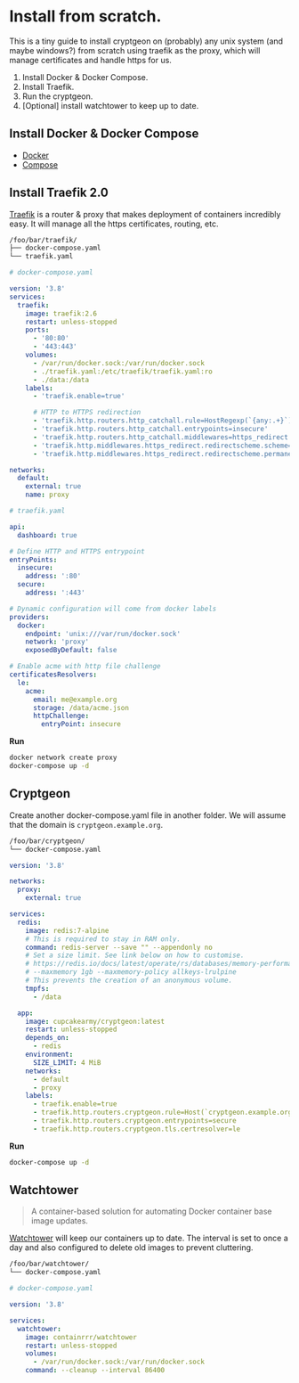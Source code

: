 # Install from scratch.

This is a tiny guide to install cryptgeon on (probably) any unix system (and maybe windows?) from scratch using traefik as the proxy, which will manage certificates and handle https for us.

1. Install Docker & Docker Compose.
2. Install Traefik.
3. Run the cryptgeon.
4. [Optional] install watchtower to keep up to date.

## Install Docker & Docker Compose

- [Docker](https://docs.docker.com/engine/install/)
- [Compose](https://docs.docker.com/compose/install/)

## Install Traefik 2.0

[Traefik](https://doc.traefik.io/traefik/) is a router & proxy that makes deployment of containers incredibly easy. It will manage all the https certificates, routing, etc.

```sh
/foo/bar/traefik/
├── docker-compose.yaml
└── traefik.yaml
```

```yaml
# docker-compose.yaml

version: '3.8'
services:
  traefik:
    image: traefik:2.6
    restart: unless-stopped
    ports:
      - '80:80'
      - '443:443'
    volumes:
      - /var/run/docker.sock:/var/run/docker.sock
      - ./traefik.yaml:/etc/traefik/traefik.yaml:ro
      - ./data:/data
    labels:
      - 'traefik.enable=true'

      # HTTP to HTTPS redirection
      - 'traefik.http.routers.http_catchall.rule=HostRegexp(`{any:.+}`)'
      - 'traefik.http.routers.http_catchall.entrypoints=insecure'
      - 'traefik.http.routers.http_catchall.middlewares=https_redirect'
      - 'traefik.http.middlewares.https_redirect.redirectscheme.scheme=https'
      - 'traefik.http.middlewares.https_redirect.redirectscheme.permanent=true'

networks:
  default:
    external: true
    name: proxy
```

```yaml
# traefik.yaml

api:
  dashboard: true

# Define HTTP and HTTPS entrypoint
entryPoints:
  insecure:
    address: ':80'
  secure:
    address: ':443'

# Dynamic configuration will come from docker labels
providers:
  docker:
    endpoint: 'unix:///var/run/docker.sock'
    network: 'proxy'
    exposedByDefault: false

# Enable acme with http file challenge
certificatesResolvers:
  le:
    acme:
      email: me@example.org
      storage: /data/acme.json
      httpChallenge:
        entryPoint: insecure
```

**Run**

```sh
docker network create proxy
docker-compose up -d
```

## Cryptgeon

Create another docker-compose.yaml file in another folder. We will assume that the domain is `cryptgeon.example.org`.

```sh
/foo/bar/cryptgeon/
└── docker-compose.yaml
```

```yaml
version: '3.8'

networks:
  proxy:
    external: true

services:
  redis:
    image: redis:7-alpine
    # This is required to stay in RAM only.
    command: redis-server --save "" --appendonly no
    # Set a size limit. See link below on how to customise.
    # https://redis.io/docs/latest/operate/rs/databases/memory-performance/eviction-policy/
    # --maxmemory 1gb --maxmemory-policy allkeys-lrulpine
    # This prevents the creation of an anonymous volume.
    tmpfs:
      - /data

  app:
    image: cupcakearmy/cryptgeon:latest
    restart: unless-stopped
    depends_on:
      - redis
    environment:
      SIZE_LIMIT: 4 MiB
    networks:
      - default
      - proxy
    labels:
      - traefik.enable=true
      - traefik.http.routers.cryptgeon.rule=Host(`cryptgeon.example.org`)
      - traefik.http.routers.cryptgeon.entrypoints=secure
      - traefik.http.routers.cryptgeon.tls.certresolver=le
```

**Run**

```sh
docker-compose up -d
```

## Watchtower

> A container-based solution for automating Docker container base image updates.

[Watchtower](https://containrrr.dev/watchtower/) will keep our containers up to date. The interval is set to once a day and also configured to delete old images to prevent cluttering.

```sh
/foo/bar/watchtower/
└── docker-compose.yaml
```

```yaml
# docker-compose.yaml

version: '3.8'

services:
  watchtower:
    image: containrrr/watchtower
    restart: unless-stopped
    volumes:
      - /var/run/docker.sock:/var/run/docker.sock
    command: --cleanup --interval 86400
```
